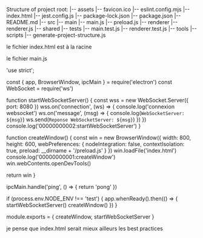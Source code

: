 Structure of project root:
|-- assets
  |-- favicon.ico
|-- eslint.config.mjs
|-- index.html
|-- jest.config.js
|-- package-lock.json
|-- package.json
|-- README.md
|-- src
  |-- main
    |-- main.js
    |-- preload.js
  |-- renderer
    |-- renderer.js
  |-- shared
|-- tests
  |-- main.test.js
  |-- renderer.test.js
|-- tools
  |-- scripts
    |-- generate-project-structure.js

le fichier index.html est à la racine



le fichier main.js

'use strict';

const { app, BrowserWindow, ipcMain } = require('electron')
const WebSocket = require('ws')

function startWebSocketServer() {
  const wss = new WebSocket.Server({ port: 8080 })
  wss.on('connection', (ws) => {
    console.log('connexion websocket')
    ws.on('message', (msg) => {
      console.log(`WebSocketServer: ${msg}`)
      ws.send(`Reponse WebSocketServer: ${msg}`)
    })
  })
  console.log('00000000002:startWebSocketServer')
}

function createWindow() {
  const win = new BrowserWindow({
    width: 800,
    height: 600,
    webPreferences: {
      nodeIntegration: false,
      contextIsolation: true,
      preload: __dirname + '/preload.js'
    }
  })
  win.loadFile('index.html')
  console.log('00000000001:createWindow')
  win.webContents.openDevTools()

  return win
}

ipcMain.handle('ping', () => {
  return 'pong'
})

if (process.env.NODE_ENV !== 'test') {
  app.whenReady().then(() => {
    startWebSocketServer()
    createWindow()
  })
}

module.exports = { createWindow, startWebSocketServer }




je pense que index.html serait mieux ailleurs
les best practices
